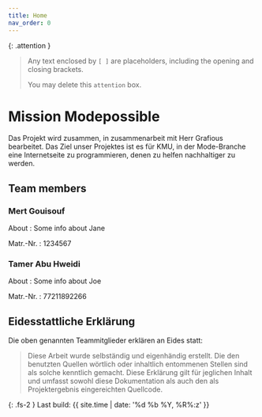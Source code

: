 ```yaml
---
title: Home
nav_order: 0
---
```


{: .attention }
> Any text enclosed by `[ ]` are placeholders, including the opening and closing brackets.
>
> You may delete this `attention` box.

# Mission Modepossible

Das Projekt wird zusammen, in zusammenarbeit mit Herr Grafious bearbeitet. Das Ziel unser Projektes ist es für 
KMU, in der Mode-Branche eine Internetseite zu programmieren, denen zu helfen nachhaltiger zu werden.

## Team members

### Mert Gouisouf

About
: Some info about Jane

Matr.-Nr.
: 1234567

### Tamer Abu Hweidi

About
: Some info about Joe

Matr.-Nr.
: 77211892266

## Eidesstattliche Erklärung

Die oben genannten Teammitglieder erklären an Eides statt:

> Diese Arbeit wurde selbständig und eigenhändig erstellt. Die den benutzten Quellen wörtlich oder inhaltlich entommenen Stellen sind als solche kenntlich gemacht. Diese Erklärung gilt für jeglichen Inhalt und umfasst sowohl diese Dokumentation als auch den als Projektergebnis eingereichten Quellcode.

{: .fs-2 }
Last build: {{ site.time | date: '%d %b %Y, %R%:z' }}